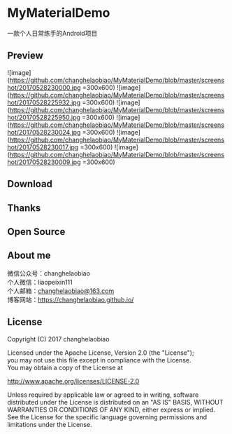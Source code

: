 # MyMaterialDemo
一款个人日常练手的Android项目

## Preview
![image](https://github.com/changhelaobiao/MyMaterialDemo/blob/master/screenshot/20170528230000.jpg =300x600)
![image](https://github.com/changhelaobiao/MyMaterialDemo/blob/master/screenshot/20170528225932.jpg =300x600)
![image](https://github.com/changhelaobiao/MyMaterialDemo/blob/master/screenshot/20170528225950.jpg =300x600)
![image](https://github.com/changhelaobiao/MyMaterialDemo/blob/master/screenshot/20170528230024.jpg =300x600)
![image](https://github.com/changhelaobiao/MyMaterialDemo/blob/master/screenshot/20170528230017.jpg =300x600)
![image](https://github.com/changhelaobiao/MyMaterialDemo/blob/master/screenshot/20170528230009.jpg =300x600)

## Download

## Thanks

## Open Source

## About me
微信公众号：changhelaobiao</br>
个人微信：liaopeixin111</br>
个人邮箱：changhelaobiao@163.com</br>
博客网站：https://changhelaobiao.github.io/</br>
## License
Copyright (C) 2017 changhelaobiao</br>

Licensed under the Apache License, Version 2.0 (the "License");</br>
you may not use this file except in compliance with the License.</br>
You may obtain a copy of the License at

http://www.apache.org/licenses/LICENSE-2.0

Unless required by applicable law or agreed to in writing, software
distributed under the License is distributed on an "AS IS" BASIS,
WITHOUT WARRANTIES OR CONDITIONS OF ANY KIND, either express or implied.
See the License for the specific language governing permissions and
limitations under the License.